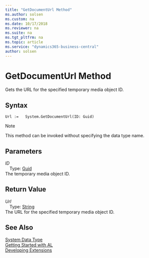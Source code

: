 ```yaml
---
title: "GetDocumentUrl Method"
ms.author: solsen
ms.custom: na
ms.date: 10/17/2018
ms.reviewer: na
ms.suite: na
ms.tgt_pltfrm: na
ms.topic: article
ms.service: "dynamics365-business-central"
author: solsen
---
```

[//]: # (START>DO_NOT_EDIT)
[//]: # (IMPORTANT:Do not edit any of the content between here and the END>DO_NOT_EDIT.)
[//]: # (Any modifications should be made in the .xml files in the ModernDev repo.)
# GetDocumentUrl Method
Gets the URL for the specified temporary media object ID.

## Syntax
```
Url :=   System.GetDocumentUrl(ID: Guid)
```
> [!NOTE]  
> This method can be invoked without specifying the data type name.  
## Parameters
*ID*  
&emsp;Type: [Guid](../guid/guid-data-type.md)  
The temporary media object ID.  


## Return Value
*Url*  
&emsp;Type: [String](../string/string-data-type.md)  
The URL for the specified temporary media object ID.  


[//]: # (IMPORTANT: END>DO_NOT_EDIT)
## See Also
[System Data Type](system-data-type.md)  
[Getting Started with AL](../../devenv-get-started.md)  
[Developing Extensions](../../devenv-dev-overview.md)